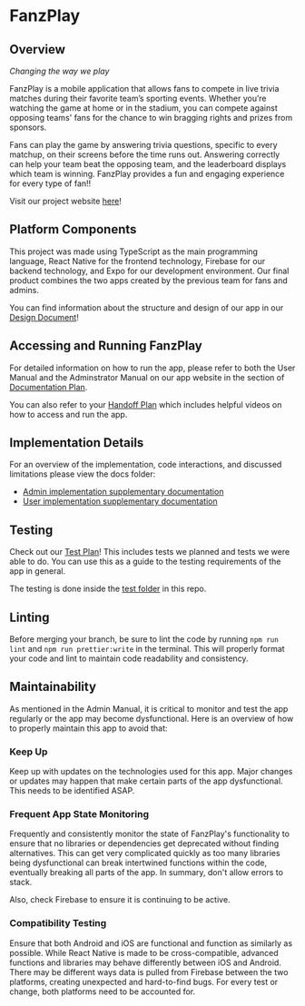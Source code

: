 # FanzPlay

## Overview

*Changing the way we play*

FanzPlay is a mobile application that allows fans to compete in live trivia matches during their favorite team’s sporting events. Whether you’re watching the game at home or in the stadium, you can compete against opposing teams' fans for the chance to win bragging rights and prizes from sponsors.

Fans can play the game by answering trivia questions, specific to every matchup, on their screens before the time runs out. Answering correctly can help your team beat the opposing team, and the leaderboard displays which team is winning. FanzPlay provides a fun and engaging experience for every type of fan!!

Visit our project website [here](https://tarheels.live/comp523teami/)!

## Platform Components

This project was made using TypeScript as the main programming language, React Native for the frontend technology, Firebase for our backend technology, and Expo for our development environment. Our final product combines the two apps created by the previous team for fans and admins.

You can find information about the structure and design of our app in our [Design Document](https://tarheels.live/comp523teami/architecture-diagram/)!

## Accessing and Running FanzPlay

For detailed information on how to run the app, please refer to both the User Manual and the Adminstrator Manual on our app website in the section of [Documentation Plan](https://tarheels.live/comp523teami/documentation-plan/).

You can also refer to your [Handoff Plan](https://tarheels.live/comp523teami/handoff-plan/) which includes helpful videos on how to access and run the app.

## Implementation Details

For an overview of the implementation, code interactions, and discussed limitations please view the docs folder:

- [Admin implementation supplementary documentation](https://github.com/stefanodongowski/FanzPlay/blob/stage/docs/admin.md)
- [User implementation supplementary documentation](https://github.com/stefanodongowski/FanzPlay/blob/stage/docs/user.md)

## Testing

Check out our [Test Plan](https://tarheels.live/comp523teami/test-plan/)! This includes tests we planned and tests we were able to do. You can use this as a guide to the testing requirements of the app in general.

The testing is done inside the [test folder](https://github.com/stefanodongowski/FanzPlay/tree/stage/test) in this repo.

## Linting

Before merging your branch, be sure to lint the code by running
`npm run lint` and `npm run prettier:write` in the terminal. This will properly format your code and lint to maintain code readability and consistency.

## Maintainability

As mentioned in the Admin Manual, it is critical to monitor and test the app regularly or the app may become dysfunctional. Here is an overview of how to properly maintain this app to avoid that:

### Keep Up

Keep up with updates on the technologies used for this app. Major changes or updates may happen that make certain parts of the app dysfunctional. This needs to be identified ASAP.

### Frequent App State Monitoring

Frequently and consistently monitor the state of FanzPlay's functionality to ensure that no libraries or dependencies get deprecated without finding alternatives. This can get very complicated quickly as too many libraries being dysfunctional can break intertwined functions within the code, eventually breaking all parts of the app. In summary, don't allow errors to stack.

Also, check Firebase to ensure it is continuing to be active.

### Compatibility Testing

Ensure that both Android and iOS are functional and function as similarly as possible. While React Native is made to be cross-compatible, advanced functions and libraries may behave differently between iOS and Android. There may be different ways data is pulled from Firebase between the two platforms, creating unexpected and hard-to-find bugs. For every test or change, both platforms need to be accounted for.
